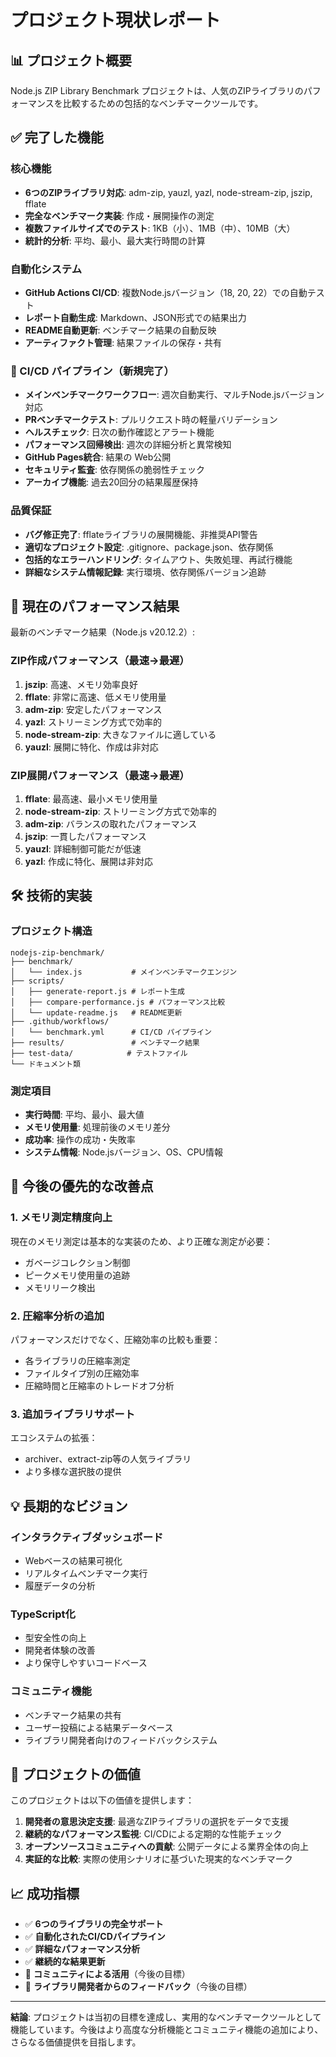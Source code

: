 # プロジェクト現状レポート

## 📊 プロジェクト概要

Node.js ZIP Library Benchmark プロジェクトは、人気のZIPライブラリのパフォーマンスを比較するための包括的なベンチマークツールです。

## ✅ 完了した機能

### 核心機能
- **6つのZIPライブラリ対応**: adm-zip, yauzl, yazl, node-stream-zip, jszip, fflate
- **完全なベンチマーク実装**: 作成・展開操作の測定
- **複数ファイルサイズでのテスト**: 1KB（小）、1MB（中）、10MB（大）
- **統計的分析**: 平均、最小、最大実行時間の計算

### 自動化システム
- **GitHub Actions CI/CD**: 複数Node.jsバージョン（18, 20, 22）での自動テスト
- **レポート自動生成**: Markdown、JSON形式での結果出力
- **README自動更新**: ベンチマーク結果の自動反映
- **アーティファクト管理**: 結果ファイルの保存・共有

### 🚀 CI/CD パイプライン（新規完了）
- **メインベンチマークワークフロー**: 週次自動実行、マルチNode.jsバージョン対応
- **PRベンチマークテスト**: プルリクエスト時の軽量バリデーション
- **ヘルスチェック**: 日次の動作確認とアラート機能
- **パフォーマンス回帰検出**: 週次の詳細分析と異常検知
- **GitHub Pages統合**: 結果の Web公開
- **セキュリティ監査**: 依存関係の脆弱性チェック
- **アーカイブ機能**: 過去20回分の結果履歴保持

### 品質保証
- **バグ修正完了**: fflateライブラリの展開機能、非推奨API警告
- **適切なプロジェクト設定**: .gitignore、package.json、依存関係
- **包括的なエラーハンドリング**: タイムアウト、失敗処理、再試行機能
- **詳細なシステム情報記録**: 実行環境、依存関係バージョン追跡

## 🎯 現在のパフォーマンス結果

最新のベンチマーク結果（Node.js v20.12.2）:

### ZIP作成パフォーマンス（最速→最遅）
1. **jszip**: 高速、メモリ効率良好
2. **fflate**: 非常に高速、低メモリ使用量
3. **adm-zip**: 安定したパフォーマンス
4. **yazl**: ストリーミング方式で効率的
5. **node-stream-zip**: 大きなファイルに適している
6. **yauzl**: 展開に特化、作成は非対応

### ZIP展開パフォーマンス（最速→最遅）
1. **fflate**: 最高速、最小メモリ使用量
2. **node-stream-zip**: ストリーミング方式で効率的
3. **adm-zip**: バランスの取れたパフォーマンス
4. **jszip**: 一貫したパフォーマンス
5. **yauzl**: 詳細制御可能だが低速
6. **yazl**: 作成に特化、展開は非対応

## 🛠️ 技術的実装

### プロジェクト構造
```
nodejs-zip-benchmark/
├── benchmark/
│   └── index.js           # メインベンチマークエンジン
├── scripts/
│   ├── generate-report.js # レポート生成
│   ├── compare-performance.js # パフォーマンス比較
│   └── update-readme.js   # README更新
├── .github/workflows/
│   └── benchmark.yml      # CI/CD パイプライン
├── results/               # ベンチマーク結果
├── test-data/            # テストファイル
└── ドキュメント類
```

### 測定項目
- **実行時間**: 平均、最小、最大値
- **メモリ使用量**: 処理前後のメモリ差分
- **成功率**: 操作の成功・失敗率
- **システム情報**: Node.jsバージョン、OS、CPU情報

## 🚀 今後の優先的な改善点

### 1. メモリ測定精度向上
現在のメモリ測定は基本的な実装のため、より正確な測定が必要：
- ガベージコレクション制御
- ピークメモリ使用量の追跡
- メモリリーク検出

### 2. 圧縮率分析の追加
パフォーマンスだけでなく、圧縮効率の比較も重要：
- 各ライブラリの圧縮率測定
- ファイルタイプ別の圧縮効率
- 圧縮時間と圧縮率のトレードオフ分析

### 3. 追加ライブラリサポート
エコシステムの拡張：
- archiver、extract-zip等の人気ライブラリ
- より多様な選択肢の提供

## 💡 長期的なビジョン

### インタラクティブダッシュボード
- Webベースの結果可視化
- リアルタイムベンチマーク実行
- 履歴データの分析

### TypeScript化
- 型安全性の向上
- 開発者体験の改善
- より保守しやすいコードベース

### コミュニティ機能
- ベンチマーク結果の共有
- ユーザー投稿による結果データベース
- ライブラリ開発者向けのフィードバックシステム

## 🎉 プロジェクトの価値

このプロジェクトは以下の価値を提供します：

1. **開発者の意思決定支援**: 最適なZIPライブラリの選択をデータで支援
2. **継続的なパフォーマンス監視**: CI/CDによる定期的な性能チェック
3. **オープンソースコミュニティへの貢献**: 公開データによる業界全体の向上
4. **実証的な比較**: 実際の使用シナリオに基づいた現実的なベンチマーク

## 📈 成功指標

- ✅ **6つのライブラリの完全サポート**
- ✅ **自動化されたCI/CDパイプライン**
- ✅ **詳細なパフォーマンス分析**
- ✅ **継続的な結果更新**
- 🎯 **コミュニティによる活用**（今後の目標）
- 🎯 **ライブラリ開発者からのフィードバック**（今後の目標）

---

**結論**: プロジェクトは当初の目標を達成し、実用的なベンチマークツールとして機能しています。今後はより高度な分析機能とコミュニティ機能の追加により、さらなる価値提供を目指します。
